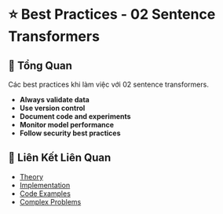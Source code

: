 # ⭐ Best Practices - 02 Sentence Transformers

## 🎯 Tổng Quan

Các best practices khi làm việc với 02 sentence transformers.

- **Always validate data**
- **Use version control**
- **Document code and experiments**
- **Monitor model performance**
- **Follow security best practices**

## 🔗 Liên Kết Liên Quan

- [Theory](./THEORY_02_sentence_transformers.md)
- [Implementation](./IMPLEMENTATION_02_sentence_transformers.md)
- [Code Examples](./CODE_EXAMPLES_02_sentence_transformers.md)
- [Complex Problems](./COMPLEX_PROBLEMS.md)
